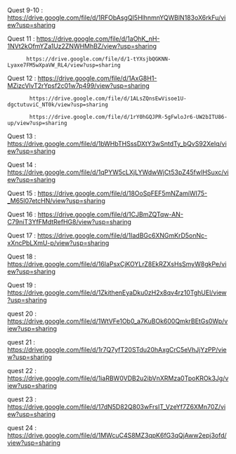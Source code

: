 Quest 9-10 : https://drive.google.com/file/d/1RFObAsgQI5HlhnmnYQWBlN183oX6rkFu/view?usp=sharing

Quest 11 : https://drive.google.com/file/d/1aOhK_nH-1NVt2kOfmYZa1Uz2ZNWHMhBZ/view?usp=sharing

          https://drive.google.com/file/d/1-tYXsjbQGKNN-Lyaxe7FM5wXpaVW_RL4/view?usp=sharing

Quest 12 : https://drive.google.com/file/d/1AxG8H1-MZizcVlvT2rYpsf2c01w7p499/view?usp=sharing

           https://drive.google.com/file/d/1ALsZQnsEwVisoe1U-dgctutuviC_NT0k/view?usp=sharing
           
           https://drive.google.com/file/d/1rY0hGQJPR-5gFwloJr6-UW2bITU86-up/view?usp=sharing

Quest 13 : https://drive.google.com/file/d/1bWHbTHSssDXtY3wSntdTy_bQvS92Xelq/view?usp=sharing

Quest 14 : https://drive.google.com/file/d/1qPYW5cLXjLYWdwWjCt53pZ45fwIHSuxc/view?usp=sharing

Quest 15 : https://drive.google.com/file/d/18OoSpFEF5mNZamiWI75-_M65l07etcHN/view?usp=sharing

Quest 16 : https://drive.google.com/file/d/1CJBmZQTqw-AN-C79niT3YfFMdtRefHG8/view?usp=sharing

Quest 17 : https://drive.google.com/file/d/1IadBGc6XNGmKrD5onNc-xXncPbLXmU-p/view?usp=sharing

Quest 18 : https://drive.google.com/file/d/16IaPsxCjKOYLrZ8EkRZXsHsSmyW8gkPe/view?usp=sharing

Quest 19 : https://drive.google.com/file/d/1ZkithenEyaDku0zH2x8qv4rz10TghUEl/view?usp=sharing

quest 20 : https://drive.google.com/file/d/1WtVFe1Ob0_a7KuBOk600QmkrBEtGs0Wp/view?usp=sharing

quest 21 : https://drive.google.com/file/d/1r7Q7yfT20STdu20hAxgCrC5eVhJjYzPP/view?usp=sharing

quest 22 : https://drive.google.com/file/d/1iaRBW0VDB2u2ibVnXRMza0TpoKROk3Jg/view?usp=sharing

quest 23 : https://drive.google.com/file/d/17dN5D82Q803wFrsIT_VzeYf7Z6XMn70Z/view?usp=sharing

quest 24 : https://drive.google.com/file/d/1MWcuC4S8MZ3qpK6fG3qQjAww2epj3ofd/view?usp=sharing

